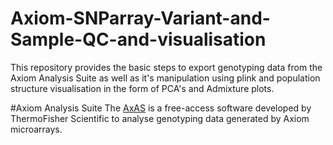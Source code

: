 # Axiom-SNParray-Variant-and-Sample-QC-and-visualisation
This repository provides the basic steps to export genotyping data from the Axiom Analysis Suite as well as it's manipulation using plink and population structure visualisation in the form of PCA's and Admixture plots.

#Axiom Analysis Suite
The [AxAS](https://www.thermofisher.com/uk/en/home/life-science/microarray-analysis/microarray-analysis-instruments-software-services/microarray-analysis-software/axiom-analysis-suite.html) is a free-access software developed by ThermoFisher Scientific to analyse genotyping data generated by Axiom microarrays.

